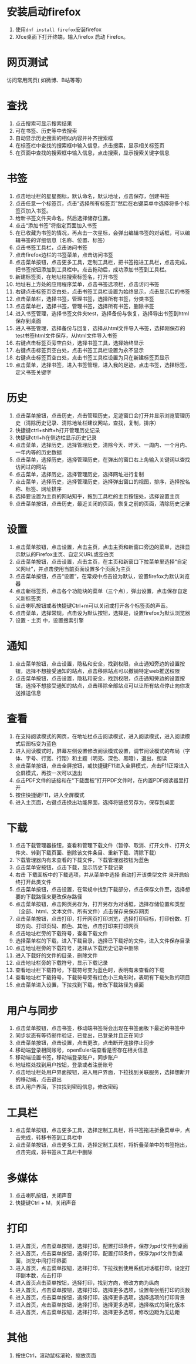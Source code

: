 # 安装启动firefox

1. 使用```dnf install firefox```安装firefox
2. Xfce桌面下打开终端，输入firefox 启动 Firefox。

# 网页测试

访问常用网页( 如微博、B站等等)

# 查找

1. 点击搜索可显示搜索结果
2. 可在书签、历史等中去搜索
3. 自动显示历史搜索的相似内容并补齐搜索框
4. 在标签栏中查找的搜索框中输入信息，点击搜索，显示相关标签页
5. 在页面中查找的搜索框中输入信息，点击搜索，显示搜索关键字信息

# 书签

1. 点击地址栏的星星图标，默认命名，默认地址，点击保存，创建书签
2. 点击任意一个标签页，点击“选择所有标签页”然后在右键菜单中选择将多个标签页加入书签。
3. 给新书签文件夹命名，然后选择储存位置。
4. 点击“添加书签”将指定页面加入书签
5. 在已收藏为书签的情况，再点击一次星标，会弹出编辑书签的对话框，可以编辑书签的详细信息（名称、位置、标签）
6. 点击书签工具栏，点击访问书签
7. 点击firefox边栏的书签菜单，点击访问书签
8. 点击菜单按钮，点击更多工具，定制工具栏，把书签拖进工具栏，点击完成，把书签按钮添加到工具栏中。点击拖动后，成功添加书签到工具栏。
9. 新建标签页，在地址栏搜索标签名，打开书签
10. 地址右上方处的应用程序菜单，点击书签选项栏，点击访问书签
11. 右键点击标签页空白处，点击书签工具栏设置为始终显示，点击显示后的书签
12. 点击菜单栏，选择书签，管理书签，选择所有书签，分类书签
13. 点击菜单栏，选择书签，管理书签，选择所有书签，删除书签
14. 进入书签管理，选择书签文件夹test，选择备份与恢复，选择导出书签到html保存到桌面
15. 进入书签管理，选择备份与回复，选择从html文件导入书签，选择刚保存的 test书签html文件保存，从html文件导入书签
16. 右键点击标签页旁空白处，选择书签工具，选择始终显示
17. 右键点击标签页空白处，点击书签工具栏设置为永不显示
18. 右键点击标签页空白处，点击书签工具栏设置为只在新建标签页显示
19. 点击菜单，选择书签，进入书签管理，进入我的足迹，点击书签，选择标签，定义书签关键字

# 历史

1. 点击菜单按钮，点击历史，点击管理历史，足迹窗口会打开并显示浏览管理历史（清除历史记录、清除地址栏建议网站，查找，复制，排序）
2. 快捷键ctrl+shift+h打开管理历史记录
3. 快捷键ctrl+h在侧边栏显示历史记录
4. 点击菜单，选择历史，选择管理历史，清除今天、昨天、一周内、一个月内、一年内等的历史数据
5. 点击菜单，选择历史，选择管理历史，在弹出的窗口右上角输入关键词以查找访问过的网站
6. 点击菜单，选择历史，选择管理历史，选择网址进行复制
7. 点击菜单，选择历史，选择管理历史，选择弹出窗口的视图，排序，选择按名称、标签、网址排序
8. 选择要设置为主页的网站知乎，拖到工具栏的主页按钮处，选择设置主页
9. 点击菜单按钮，点击历史，最近关闭的页面，恢复之前的页面，清除历史记录

# 设置

1. 点击菜单按钮，点击设置，点击主页，点击主页和新窗口旁边的菜单，选择显示默认的Firefox主页、自定义URL或空白页
2. 点击菜单按钮，点击设置，点击主页，在主页和新窗口下拉菜单里选择“自定义网址”，并点击使用当前页面设置多个页面为主页
3. 点击菜单按钮，点击“设置”，在常规中点击设为默认，设置firefox为默认浏览器
4. 点击新标签页，点击各个功能块的菜单（三个点），弹出设置，点击保存自定义新标签页
5. 点击喇叭按钮或者快捷键Ctrl+m可以关闭或打开各个标签页的声音。
6. 点击菜单，选择常规，点击设为默认按钮，选择是，设置firefox为默认浏览器
7. 设置 - 主页 中，设置搜索引擎

# 通知

1. 点击菜单按钮，点击设置，隐私和安全，找到权限，点击通知旁边的设置按钮，选择不想接受通知的站点，点击移除站点可以撤销特定web推送权限
2. 点击菜单按钮，点击设置，隐私和安全，找到权限，点击通知旁边的设置按钮，选择不想接受通知的站点，点击移除全部站点可以让所有站点停止向你发送推送信息

# 查看

1. 在支持阅读模式的网页，在地址栏点击阅读模式，进入阅读模式，进入阅读模式后图标变为蓝色
2. 进入阅读模式时，屏幕左侧设置修改阅读模式设置，调节阅读模式的布局（字体、字号、行宽、行距）和主题（明亮、深色、黑暗），退出，朗读
3. 点击菜单按钮，点击全屏按钮，或快捷键F11进入全屏模式，点击F11正常进入全屏模式，再按一次可以退出
4. 点击PDF文件的链接和在“下载面板”打开PDF文件时，在内置PDF阅读器里打开
5. 按住快捷键F11，进入全屏模式
6. 进入主页面，右键点击换出功能界面，选择将链接另存为，保存到桌面

# 下载

1. 点击下载管理器按钮，查看和管理下载文件（暂停、取消、打开文件、打开文件夹、转到下载页面、删除该文件条目、重新下载、清除下载）
2. 下载管理器内有未查看的下载文件，下载管理器按钮为蓝色
3. 点击菜单安按钮，点击下载，显示历史下载记录
4. 右击 下载面板中的下载选项，并从菜单中选择 自动打开该类型文件 来开启始终打开此类文件
5. 点击菜单按钮，点击设置，在常规中找到下载部分，点击保存文件至，选择想要的下载路径来更改保存路径
6. 点击菜单按钮，点击网页另存为，打开另存为对话框，选择存储位置和类型（全部、html、文本文件、所有文件）点击保存来保存网页
7. 点击菜单按钮，点击打印，打开网页打印浏览，选择打印目标，打印份数、打印方向、打印页码、颜色、其他，点击打印来打印网页
8. 点击地址栏旁的下载符号，查看下载文件
9. 选择菜单栏的下载，进入下载目录，选择已下载好的文件，进入文件保存目录
10. 点击地址栏旁的下载符号，选择从下载历史记录中删除
11. 进入下载好的文件的目录，删除文件
12. 点击地址栏旁的下载符号，显示下载记录
13. 查看地址栏下载符号，下载符号变为蓝色时，表明有未查看的下载
14. 查看地址栏下载符号，下载符号旁有红色小三角形时，表明有下载失败的项目
15. 点击菜单进入设置，下拉找到下载，修改下载路径为桌面

# 用户与同步

1. 点击菜单按钮，点击书签，移动端书签将会出现在书签面板下最近的书签中
2. 同步状态有等待邮件验证，已登出，已登录并且正在同步
3. 点击菜单按钮，点击设置，点击更改，点击断开连接停止同步
4. 移动端登录相同账号，openEuler端查看是否存在相关信息
5. 移动端设置书签，移动端登录账户，同步账户
6. 地址栏处找到用户按钮，登录或者注册账号
7. 点击地址栏处用户界面按钮，进入用户界面，下拉找到关联服务，选择想断开的移动端，点击退出
8. 进入用户界面，下拉找到密码信息，修改密码

# 工具栏

1. 点击菜单按钮，点击更多工具，选择定制工具栏，将书签拖进折叠菜单中，点击完成，转移书签到工具栏中
2. 点击菜单按钮，点击更多工具，选择定制工具栏，将折叠菜单中的书签拖出，点击完成，将书签从工具栏中删除

# 多媒体

1. 点击喇叭按钮，关闭声音
2. 快捷键Ctrl + M，关闭声音

# 打印
1. 进入首页，点击菜单按钮，选择打印，配置打印条件，保存为pdf文件到桌面
2. 进入首页，点击菜单按钮，选择打印，配置打印条件，保存为pdf文件到桌面，浏览中间打印界面
3. 进入首页，点击菜单按钮，选择打印，下拉找到使用系统对话框打印，设定打印副本数，点击打印
4. 进入首页点击菜单按钮，选择打印，找到方向，修改方向为纵向
5. 进入首页，点击菜单按钮，选择打印，选择更多选项，设置每张纸打印的页数
6. 进入首页，点击菜单按钮，选择打印，选择更多选项，选择选项的打印背景
7. 进入首页，点击菜单按钮，选择打印，选择更多选项，选择格式的简化版本
8. 进入首页，点击菜单按钮，选择打印，选择更多选项，修改边距为无边距

# 其他

1. 按住Ctrl，滚动鼠标滚轮，缩放页面
